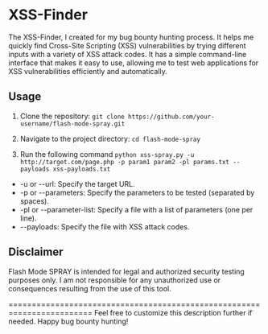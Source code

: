 # XSS-Finder
The XSS-Finder,  I created for my bug bounty hunting process. It helps me quickly find Cross-Site Scripting (XSS) vulnerabilities by trying different inputs with a variety of XSS attack codes. It has a simple command-line interface that makes it easy to use, allowing me to test web applications for XSS vulnerabilities efficiently and automatically.

## Usage
1. Clone the repository:
     ```git clone https://github.com/your-username/flash-mode-spray.git```
2. Navigate to the project directory:
    ```cd flash-mode-spray```

3. Run the following command
    ``` python xss-spray.py -u http://target.com/page.php -p param1 param2 -pl params.txt --payloads xss-payloads.txt ```

- -u or --url: Specify the target URL.
- -p or --parameters: Specify the parameters to be tested (separated by spaces).
- -pl or --parameter-list: Specify a file with a list of parameters (one per line).
- --payloads: Specify the file with XSS attack codes.


## Disclaimer
Flash Mode SPRAY is intended for legal and authorized security testing purposes only. I am not responsible for any unauthorized use or consequences resulting from the use of this tool.

========================================================================
Feel free to customize this description further if needed. Happy bug bounty hunting!
